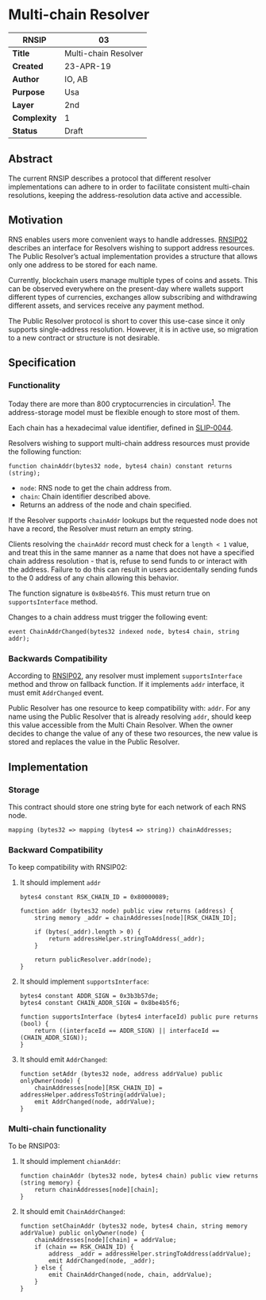 Multi-chain Resolver
===

| RNSIP | 03 |
| - | - |
| **Title** | Multi-chain Resolver |
| **Created** |	23-APR-19 |
| **Author** | IO, AB |
| **Purpose** | Usa |
| **Layer** | 2nd |
| **Complexity** | 1 |
| **Status** | Draft |

## Abstract

The current RNSIP describes a protocol that different resolver implementations can adhere to in order to facilitate consistent multi-chain resolutions, keeping the address-resolution data active and accessible.

## Motivation

RNS enables users more convenient ways to handle addresses. [RNSIP02](https://github.com/rnsdomains/RNSIPs/blob/master/IPs/RNSIP02.md) describes an interface for Resolvers wishing to support address resources. The Public Resolver’s actual implementation provides a structure that allows only one address to be stored for each name.

Currently, blockchain users manage multiple types of coins and assets. This can be observed everywhere on the present-day where wallets support different types of currencies, exchanges allow subscribing and withdrawing different assets, and services receive any payment method.

The Public Resolver protocol is short to cover this use-case since it only supports single-address resolution. However, it is in active use, so migration to a new contract or structure is not desirable.

## Specification

### Functionality

Today there are more than 800 cryptocurrencies in circulation<sup>[1](https://coinmarketcap.com/coins/views/all/)</sup>. The address-storage model must be flexible enough to store most of them.

Each chain has a hexadecimal value identifier, defined in [SLIP-0044](https://github.com/satoshilabs/slips/blob/master/slip-0044.md).

Resolvers wishing to support multi-chain address resources must provide the following function:

```
function chainAddr(bytes32 node, bytes4 chain) constant returns (string);
```

- `node`: RNS node to get the chain address from.
- `chain`: Chain identifier described above.
- Returns an address of the node and chain specified.

If the Resolver supports `chainAddr` lookups but the requested node does not have a record, the Resolver must return an empty string.

Clients resolving the `chainAddr` record must check for a `length < 1` value, and treat this in the same manner as a name that does not have a specified chain address resolution - that is, refuse to send funds to or interact with the address. Failure to do this can result in users accidentally sending funds to the 0 address of any chain allowing this behavior.

The function signature is `0x8be4b5f6`. This must return true on `supportsInterface` method.

Changes to a chain address must trigger the following event:

```
event ChainAddrChanged(bytes32 indexed node, bytes4 chain, string addr);
```

### Backwards Compatibility

According to [RNSIP02](https://github.com/rnsdomains/RNSIPs/blob/master/IPs/RNSIP02.md), any resolver must implement `supportsInterface` method and throw on fallback function. If it implements `addr` interface, it must emit `AddrChanged` event.

Public Resolver has one resource to keep compatibility with: `addr`. For any name using the Public Resolver that is already resolving `addr`, should keep this value accessible from the Multi Chain Resolver. When the owner decides to change the value of any of these two resources, the new value is stored and replaces the value in the Public Resolver.

## Implementation

### Storage

This contract should store one string byte for each network of each RNS node.

```
mapping (bytes32 => mapping (bytes4 => string)) chainAddresses;
```

### Backward Compatibility

To keep compatibility with RNSIP02:

1. It should implement `addr`

    ```
    bytes4 constant RSK_CHAIN_ID = 0x80000089;

    function addr (bytes32 node) public view returns (address) {
        string memory _addr = chainAddresses[node][RSK_CHAIN_ID];

        if (bytes(_addr).length > 0) {
            return addressHelper.stringToAddress(_addr);
        }

        return publicResolver.addr(node);
    }
    ```

2. It should implement `supportsInterface`:

    ```
    bytes4 constant ADDR_SIGN = 0x3b3b57de;
    bytes4 constant CHAIN_ADDR_SIGN = 0x8be4b5f6;

    function supportsInterface (bytes4 interfaceId) public pure returns (bool) {
        return ((interfaceId == ADDR_SIGN) || interfaceId == (CHAIN_ADDR_SIGN));
    }
    ```

3. It should emit `AddrChanged`:

    ```
    function setAddr (bytes32 node, address addrValue) public onlyOwner(node) {
        chainAddresses[node][RSK_CHAIN_ID] = addressHelper.addressToString(addrValue);
        emit AddrChanged(node, addrValue);
    }
    ```

### Multi-chain functionality

To be RNSIP03:

1. It should implement `chianAddr`:

    ```
    function chainAddr (bytes32 node, bytes4 chain) public view returns (string memory) {
        return chainAddresses[node][chain];
    }
    ```

2. It should emit `ChainAddrChanged`:

    ```
    function setChainAddr (bytes32 node, bytes4 chain, string memory addrValue) public onlyOwner(node) {
        chainAddresses[node][chain] = addrValue;
        if (chain == RSK_CHAIN_ID) {
            address _addr = addressHelper.stringToAddress(addrValue);
            emit AddrChanged(node, _addr);
        } else {
            emit ChainAddrChanged(node, chain, addrValue);
        }
    }
    ```

